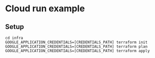 # Cloud run example

## Setup

```
cd infra
GOOGLE_APPLICATION_CREDENTIALS=[CREDENTIALS_PATH] terraform init
GOOGLE_APPLICATION_CREDENTIALS=[CREDENTIALS_PATH] terraform plan
GOOGLE_APPLICATION_CREDENTIALS=[CREDENTIALS_PATH] terraform apply
```
